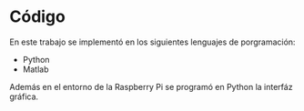 # Código
En este trabajo se implementó en los siguientes lenguajes de porgramación:

- Python
- Matlab

Además en el entorno de la Raspberry Pi se programó en Python la interfáz gráfica.
